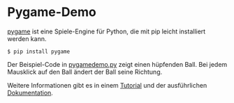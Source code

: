 # Pygame-Demo

[pygame](http://pygame.org/) ist eine Spiele-Engine für Python, die mit pip 
leicht installiert werden kann.

    $ pip install pygame

Der Beispiel-Code in [pygamedemo.py](pygamedemo.py) zeigt einen hüpfenden Ball.
Bei jedem Mausklick auf den Ball ändert der Ball seine Richtung.

Weitere Informationen gibt es in einem 
[Tutorial](http://pygame.org/docs/tut/PygameIntro.html) und der ausführlichen
[Dokumentation](https://www.pygame.org/docs/).
